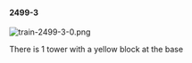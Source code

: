 #### 2499-3
![train-2499-3-0.png](https://github.com/lil-lab/nlvr/raw/master/nlvr/train/images/39/train-2499-3-0.png "train-2499-3-0.png")

There is 1 tower with a yellow block at the base